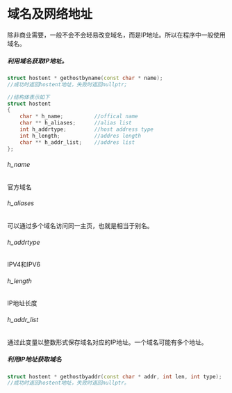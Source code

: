 # 域名及网络地址

除非商业需要，一般不会不会轻易改变域名，而是IP地址。所以在程序中一般使用域名。



##### 利用域名获取IP地址。

```c++
struct hostent * gethostbyname(const char * name);
//成功时返回hostent地址，失败时返回nullptr;

//结构体表示如下
struct hostent
{
    char * h_name;			//offical name
    char ** h_aliases;		//alias list
    int h_addrtype;			//host address type
    int h_length;			//addres length
    char ** h_addr_list;	//addres list
};
```



###### h_name

官方域名

###### h_aliases

可以通过多个域名访问同一主页，也就是相当于别名。

###### h_addrtype

IPV4和IPV6

###### h_length

IP地址长度

###### h_addr_list

通过此变量以整数形式保存域名对应的IP地址。一个域名可能有多个地址。



##### 利用IP地址获取域名

```c++
struct hostent * gethostbyaddr(const char * addr, int len, int type);
//成功时返回hostent地址，失败时返回nullptr。
```



